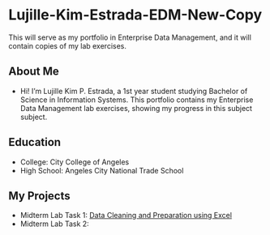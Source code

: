 # Lujille-Kim-Estrada-EDM-New-Copy
This will serve as my portfolio in Enterprise Data Management, and it will contain copies of my lab exercises.
## About Me
- Hi! I’m Lujille Kim P. Estrada, a 1st year student studying Bachelor of Science in Information Systems. This portfolio contains my Enterprise Data Management lab exercises, showing my progress in this subject subject.
## Education
- College: City College of Angeles
- High School: Angeles City National Trade School

## My Projects
- Midterm Lab Task 1: [Data Cleaning and Preparation using Excel](Midterm%20Task%201/README.md)
- Midterm Lab Task 2: 
